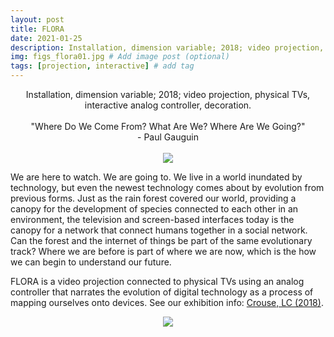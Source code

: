```yaml
---
layout: post
title: FLORA
date: 2021-01-25
description: Installation, dimension variable; 2018; video projection, physical TVs, interactive analog controller, decoration. # Add post description (optional)
img: figs_flora01.jpg # Add image post (optional)
tags: [projection, interactive] # add tag
---
```

<p align="center">
Installation, dimension variable; 2018; video projection, physical TVs, interactive analog controller, decoration.<br><br>
"Where Do We Come From? What Are We? Where Are We Going?"<br>
- Paul Gauguin<br><br>
<img src="{{site.baseurl}}/assets/img/figs_Flora01.gif">
</p>

We are here to watch. We are going to. We live in a world inundated by technology, but even the newest technology comes about by evolution from previous forms. Just as the rain forest covered our world, providing a canopy for the development of species connected to each other in an environment, the television and screen-based interfaces today is the canopy for a network that connect humans together in a social network. Can the forest and the internet of things be part of the same evolutionary track? Where we are before is part of where we are now, which is the how we can begin to understand our future.

FLORA is a video projection connected to physical TVs using an analog controller that narrates the evolution of digital technology as a process of mapping ourselves onto devices. See our exhibition info: [Crouse, LC (2018)][show].

[show]: https://recfreq.wordpress.com/portfolio/flora-network-intelligence/

<p align="center">
<img src="{{site.baseurl}}/assets/img/figs_Flora02.jpg">
</p>
